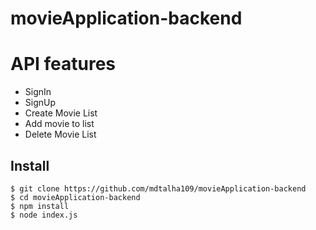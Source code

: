 # movieApplication-backend

# API features
* SignIn
* SignUp
* Create Movie List
* Add movie to list
* Delete Movie List

## Install

    $ git clone https://github.com/mdtalha109/movieApplication-backend
    $ cd movieApplication-backend
    $ npm install
    $ node index.js
